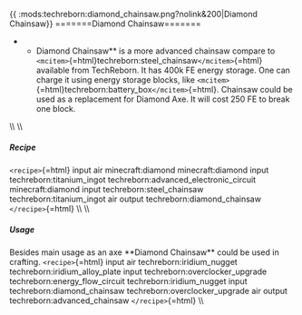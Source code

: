 {{ :mods:techreborn:diamond_chainsaw.png?nolink&200\|Diamond Сhainsaw}}
=======Diamond Chainsaw=======

-   -   Diamond Chainsaw\*\* is a more advanced chainsaw compare to
        `<mcitem>`{=html}techreborn:steel_chainsaw`</mcitem>`{=html}
        available from TechReborn. It has 400k FE energy storage. One
        can charge it using energy storage blocks, like
        `<mcitem>`{=html}techreborn:battery_box`</mcitem>`{=html}.
        Chainsaw could be used as a replacement for Diamond Axe. It will
        cost 250 FE to break one block.

\\\\ \\\\

##### Recipe

`<recipe>`{=html} input air minecraft:diamond minecraft:diamond input
techreborn:titanium_ingot techreborn:advanced_electronic_circuit
minecraft:diamond input techreborn:steel_chainsaw
techreborn:titanium_ingot air output techreborn:diamond_chainsaw
`</recipe>`{=html} \\\\ \\\\

##### Usage

Besides main usage as an axe \*\*Diamond Chainsaw\*\* could be used in
crafting. `<recipe>`{=html} input air techreborn:iridium_nugget
techreborn:iridium_alloy_plate input techreborn:overclocker_upgrade
techreborn:energy_flow_circuit techreborn:iridium_nugget input
techreborn:diamond_chainsaw techreborn:overclocker_upgrade air output
techreborn:advanced_chainsaw `</recipe>`{=html} \\\\
